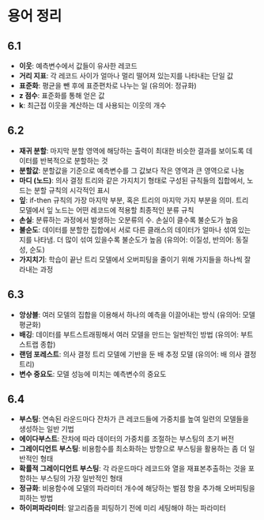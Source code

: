 # 용어 정리

## 6.1 
- **이웃**: 예측변수에서 값들이 유사한 레코드  
- **거리 지표**: 각 레코드 사이가 얼마나 멀리 떨어져 있는지를 나타내는 단일 값  
- **표준화**: 평균을 뺀 후에 표준편차로 나누는 일 (유의어: 정규화)  
- **z 점수**: 표준화를 통해 얻은 값  
- **k**: 최근접 이웃을 계산하는 데 사용되는 이웃의 개수  

## 6.2 
- **재귀 분할**: 마지막 분할 영역에 해당하는 출력이 최대한 비슷한 결과를 보이도록 데이터를 반복적으로 분할하는 것  
- **분할값**: 분할값을 기준으로 예측변수를 그 값보다 작은 영역과 큰 영역으로 나눔  
- **마디 (노드)**: 의사 결정 트리와 같은 가지치기 형태로 구성된 규칙들의 집합에서, 노드는 분할 규칙의 시각적인 표시  
- **잎**: if-then 규칙의 가장 마지막 부분, 혹은 트리의 마지막 가지 부분을 의미. 트리 모델에서 잎 노드는 어떤 레코드에 적용할 최종적인 분류 규칙  
- **손실**: 분류하는 과정에서 발생하는 오분류의 수. 손실이 클수록 불순도가 높음  
- **불순도**: 데이터를 분할한 집합에서 서로 다른 클래스의 데이터가 얼마나 섞여 있는지를 나타냄. 더 많이 섞여 있을수록 불순도가 높음 (유의어: 이질성, 반의어: 동질성, 순도)  
- **가지치기**: 학습이 끝난 트리 모델에서 오버피팅을 줄이기 위해 가지들을 하나씩 잘라내는 과정  

## 6.3 
- **앙상블**: 여러 모델의 집합을 이용해서 하나의 예측을 이끌어내는 방식 (유의어: 모델 평균화)  
- **배깅**: 데이터를 부트스트래핑해서 여러 모델을 만드는 일반적인 방법 (유의어: 부트스트랩 종합)  
- **랜덤 포레스트**: 의사 결정 트리 모델에 기반을 둔 배 추정 모델 (유의어: 배 의사 결정 트리)  
- **변수 중요도**: 모델 성능에 미치는 예측변수의 중요도  

## 6.4 
- **부스팅**: 연속된 라운드마다 잔차가 큰 레코드들에 가중치를 높여 일련의 모델들을 생성하는 일반 기법  
- **에이다부스트**: 잔차에 따라 데이터의 가중치를 조절하는 부스팅의 초기 버전  
- **그레이디언트 부스팅**: 비용함수를 최소화하는 방향으로 부스팅을 활용하는 좀 더 일반적인 형태  
- **확률적 그레이디언트 부스팅**: 각 라운드마다 레코드와 열을 재표본추출하는 것을 포함하는 부스팅의 가장 일반적인 형태  
- **정규화**: 비용함수에 모델의 파라미터 개수에 해당하는 벌점 항을 추가해 오버피팅을 피하는 방법  
- **하이퍼파라미터**: 알고리즘을 피팅하기 전에 미리 세팅해야 하는 파라미터  
